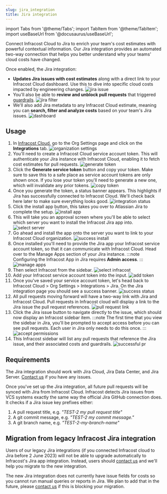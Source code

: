 ```yaml
---
slug: jira_integration
title: Jira integration
---
```


import Tabs from '@theme/Tabs';
import TabItem from '@theme/TabItem';
import useBaseUrl from '@docusaurus/useBaseUrl';

Connect Infracost Cloud to Jira to enrich your team's cost estimates with powerful contextual information. Our Jira integration provides an automated two-way connection that helps you better understand why your teams' cloud costs have changed.

Once enabled, the Jira integration:
- **Updates Jira issues with cost estimates** along with a direct link to your Infracost Cloud dashboard. Use this to dive into specific cloud costs impacted by engineering changes.
  ![jira issue](/img/jira/app-issue.png)
- You'll also be able to **review and unblock pull requests** that triggered [guardrails](/docs/infracost_cloud/guardrails/).
  ![jira filter](/img/jira/app-guardrails.png)
- We'll also add Jira metadata to any Infracost Cloud estimate, meaning you can **search, filter and analyze costs** based on your team's Jira issues.
  ![dashboard](/img/jira/dashboard.png)

## Usage

1. In [Infracost Cloud](https://dashboard.infracost.io), go to the Org Settings page and click on the **Integrations** tab.
  ![organization settings](/img/jira/0-organization-settings.png)
2. You'll need to create a Infracost Cloud service account token. This will authenticate your Jira instance with Infracost Cloud, enabling it to fetch cost estimates for pull requests.
  ![generate token](/img/jira/1-generate-token.png)
3. Click the **Generate service token** button and copy your token. Make sure to save this to a safe place as service account tokens are only shown once. If you lose your token you'll need to generate a new one, which will invalidate any prior tokens.
  ![copy token](/img/jira/2-copy-token.png)
4. Once you generate the token, a status banner appears. This highlights if Jira has successfully connected to Infracost Cloud. We'll check back here later to make sure everything looks good.
  ![integration status](/img/jira/3-integration-status.png)
5. Click the install app button, this takes you over to Atlassian Jira to complete the setup.
  ![install app](/img/jira/4-install-app.png)
6. This will take you an approval screen where you'll be able to select which server you want to install the Infracost Jira app into.
  ![select server](/img/jira/5-select-server.png)
7. Go ahead and install the app onto the server you want to link to your Infracost Cloud organization.
  ![success install](/img/jira/6-success-install.png)
8. Once installed you'll need to provide the Jira app your Infracost service account token, so that it can communicate with Infracost Cloud. Head over to the Manage Apps section of your Jira instance.
  :::note
  Configuring the Infracost App in Jira requires **Admin access**.
  :::
  ![manage apps](/img/jira/7-manage-apps.png)
9. Then select Infracost from the sidebar.
  ![select infracost](/img/jira/8-select-infracost.png)
10. Add your Infracost service account token into the input.
  ![add token](/img/jira/9-add-token.png)
11. Once you've saved your service account token, let's head back to Infracost Cloud > Org Settings > Integrations > Jira. On the Jira integration page you should see a success banner.
  ![success status](/img/jira/10-success-status.png)
12. All pull requests moving forward will have a two-way link with Jira and Infracost Cloud. Pull requests in Infracost cloud will display a link to the Jira issue the pull request references.
  ![pull request link](/img/jira/11-pull-request.png)
13. Click the Jira issue button to navigate directly to the issue, which should now display an Infracost sidebar item.
  :::note
  The first time that you view the sidebar in Jira, you'll be prompted to accept access before you can see pull requests. Each user in Jira only needs to do this once.
  :::
  ![accept permissions](/img/jira/12-accept-permissions.png)
14. This Infracost sidebar will list any pull requests that reference the Jira issue, and their associated costs and guardrails.
  ![successful pr](/img/jira/13-successful-pr.png)

## Requirements

The Jira integration should work with Jira Cloud, Jira Data Center, and Jira Server. [Contact us](mailto:hello@infracost.io) if you have any issues.

Once you've set up the Jira integration, all future pull requests will be synced with Jira from Infracost Cloud. Infracost detects Jira issues from VCS systems exactly the same way the official Jira GitHub connection does. It checks if a Jira issue key prefixes either:

1. A pull request title, e.g. _"TEST-2 my pull request title"_
2. A git commit message, e.g. _"TEST-2 my commit message."_
3. A git branch name, e.g. _"TEST-2-my-branch-name"_

## Migration from legacy Infracost Jira integration

Users of our legacy Jira integrations (if you connected Infracost cloud to Jira before 2 June 2023) will not be able to upgrade automatically to Infracost's Jira app integration. Instead, users should [contact us](mailto:hello@infracost.io) and we'll help you migrate to the new integration.

The new Jira integration does not currently have issue fields for costs so you cannot run manual queries or reports in Jira. We plan to add that in the future, please [contact us](mailto:hello@infracost.io) if this is blocking your migration.
